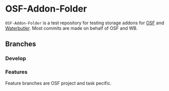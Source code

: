 # OSF-Addon-Folder

`OSF-Addon-Folder` is a test repository for testing storage addons for [OSF](https://github.com/CenterForOpenScience/osf.io) and [Waterbutler](https://github.com/CenterForOpenScience/waterbutler). Most commits are made on behalf of OSF and WB.

## Branches

### Develop

### Features

Feature branches are OSF project and task pecific.
